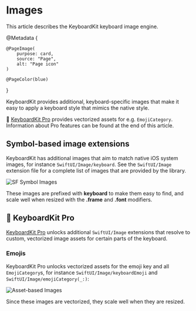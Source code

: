 # Images

This article describes the KeyboardKit keyboard image engine.

@Metadata {

    @PageImage(
        purpose: card,
        source: "Page",
        alt: "Page icon"
    )

    @PageColor(blue)
}

KeyboardKit provides additional, keyboard-specific images that make it easy to apply a keyboard style that mimics the native style.

👑 [KeyboardKit Pro][Pro] provides vectorized assets for e.g. ``EmojiCategory``. Information about Pro features can be found at the end of this article.



## Symbol-based image extensions

KeyboardKit has additional images that aim to match native iOS system images, for instance ``SwiftUI/Image/keyboard``. See the ``SwiftUI/Image`` extension file for a complete list of images that are provided by the library.

![SF Symbol Images](images.jpg)

These images are prefixed with **keyboard** to make them easy to find, and scale well when resized with the **.frame** and **.font** modifiers.



## 👑 KeyboardKit Pro

[KeyboardKit Pro][Pro] unlocks additional ``SwiftUI/Image`` extensions that resolve to custom, vectorized image assets for certain parts of the keyboard.


[Pro]: https://github.com/KeyboardKit/KeyboardKitPro


### Emojis

KeyboardKit Pro unlocks vectorized assets for the emoji key and all ``EmojiCategory``s, for instance ``SwiftUI/Image/keyboardEmoji`` and ``SwiftUI/Image/emojiCategory(_:)``:

![Asset-based Images](images-emojis.jpg)

Since these images are vectorized, they scale well when they are resized.
